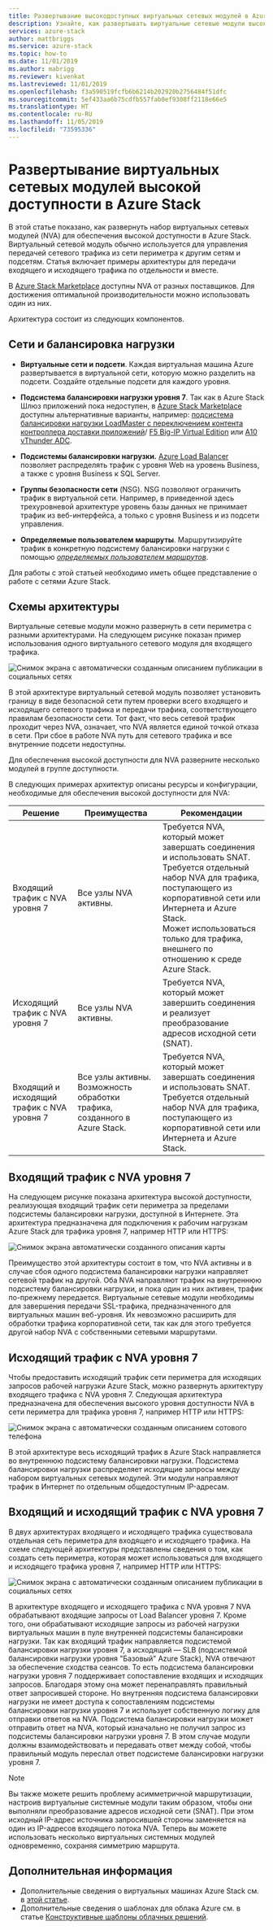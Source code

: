 ```yaml
---
title: Развертывание высокодоступных виртуальных сетевых модулей в Azure Stack | Документация Майкрософт
description: Узнайте, как развертывать виртуальные сетевые модули высокой доступности в Azure Stack.
services: azure-stack
author: mattbriggs
ms.service: azure-stack
ms.topic: how-to
ms.date: 11/01/2019
ms.author: mabrigg
ms.reviewer: kivenkat
ms.lastreviewed: 11/01/2019
ms.openlocfilehash: f3a590519fcfb6b6214b202920b2756484f51dfc
ms.sourcegitcommit: 5ef433aa6b75cdfb557fab0ef9308ff2118e66e5
ms.translationtype: HT
ms.contentlocale: ru-RU
ms.lasthandoff: 11/05/2019
ms.locfileid: "73595336"
---
```

# <a name="deploy-highly-available-network-virtual-appliances-on-azure-stack"></a>Развертывание виртуальных сетевых модулей высокой доступности в Azure Stack

В этой статье показано, как развернуть набор виртуальных сетевых модулей (NVA) для обеспечения высокой доступности в Azure Stack. Виртуальный сетевой модуль обычно используется для управления передачей сетевого трафика из сети периметра к другим сетям и подсетям. Статья включает примеры архитектуры для передачи входящего и исходящего трафика по отдельности и вместе.

В [Azure Stack Marketplace](https://docs.microsoft.com/azure-stack/operator/azure-stack-marketplace-azure-items) доступны NVA от разных поставщиков. Для достижения оптимальной производительности можно использовать один из них.

Архитектура состоит из следующих компонентов.

## <a name="networking-and-load-balancing"></a>Сети и балансировка нагрузки

-   **Виртуальные сети и подсети**. Каждая виртуальная машина Azure развертывается в виртуальной сети, которую можно разделить на подсети. Создайте отдельные подсети для каждого уровня.

-   **Подсистема балансировки нагрузки уровня 7**. Так как в Azure Stack Шлюз приложений пока недоступен, в [Azure Stack Marketplace](https://docs.microsoft.com/azure-stack/operator/azure-stack-marketplace-azure-items) доступны альтернативные варианты, например: [подсистема балансировки нагрузки LoadMaster с переключением контента контроллера доставки приложений](https://azuremarketplace.microsoft.com/marketplace/apps/kemptech.vlm-azure)/ [F5 Big-IP Virtual Edition](https://azuremarketplace.microsoft.com/marketplace/apps/f5-networks.f5-big-ip-best) или [A10 vThunder ADC](https://azuremarketplace.microsoft.com/marketplace/apps/a10networks.vthunder-414-gr1).

-   **Подсистемы балансировки нагрузки.** [Azure Load Balancer](https://docs.microsoft.com/azure/load-balancer/load-balancer-overview) позволяет распределять трафик с уровня Web на уровень Business, а также с уровня Business к SQL Server.

-   **Группы безопасности сети** (NSG). NSG позволяют ограничить трафик в виртуальной сети. Например, в приведенной здесь трехуровневой архитектуре уровень базы данных не принимает трафик из веб-интерфейса, а только с уровня Business и из подсети управления.

-   **Определяемые пользователем маршруты**. Маршрутизируйте трафик в конкретную подсистему балансировки нагрузки с помощью [*определяемых пользователем маршрутов*](https://docs.microsoft.com/azure/virtual-network/virtual-networks-udr-overview/).

Для работы с этой статьей необходимо иметь общее представление о работе с сетями Azure Stack.

## <a name="architecture-diagrams"></a>Схемы архитектуры

Виртуальные сетевые модули можно развернуть в сети периметра с разными архитектурами. На следующем рисунке показан пример использования одного виртуального сетевого модуля для входящего трафика.

![Снимок экрана с автоматически созданным описанием публикации в социальных сетях](./media/iaas-architecture-nva-architecture/image1.png)

В этой архитектуре виртуальный сетевой модуль позволяет установить границу в виде безопасной сети путем проверки всего входящего и исходящего сетевого трафика и передачи трафика, соответствующего правилам безопасности сети. Тот факт, что весь сетевой трафик проходит через NVA, означает, что NVA является единой точкой отказа в сети. При сбое в работе NVA путь для сетевого трафика и все внутренние подсети недоступны.

Для обеспечения высокой доступности для NVA разверните несколько модулей в группе доступности.

В следующих примерах архитектур описаны ресурсы и конфигурации, необходимые для обеспечения высокой доступности для NVA:

| Решение | Преимущества | Рекомендации |
| --- | --- | --- |
| Входящий трафик с NVA уровня 7 | Все узлы NVA активны. | Требуется NVA, который может завершать соединения и использовать SNAT.<br>Требуется отдельный набор NVA для трафика, поступающего из корпоративной сети или Интернета и Azure Stack.<br>Может использоваться только для трафика, внешнего по отношению к среде Azure Stack.  |
| Исходящий трафик с NVA уровня 7 | Все узлы NVA активны. | Требуется NVA, который может завершить соединения и реализует преобразование адресов исходной сети (SNAT). |
| Входящий и исходящий трафик с NVA уровня 7 | Все узлы активны.<br>Возможность обработки трафика, созданного в Azure Stack. | Требуется NVA, который может завершать соединения и использовать SNAT.<br>Требуется отдельный набор NVA для трафика, поступающего из корпоративной сети или Интернета и Azure Stack. |

## <a name="ingress-with-layer-7-nvas"></a>Входящий трафик с NVA уровня 7

На следующем рисунке показана архитектура высокой доступности, реализующая входящий трафик сети периметра за пределами подсистемы балансировки нагрузки, доступной в Интернете. Эта архитектура предназначена для подключения к рабочим нагрузкам Azure Stack для трафика уровня 7, например HTTP или HTTPS:

![Снимок экрана автоматически созданного описания карты](./media/iaas-architecture-nva-architecture/image2.png)

Преимущество этой архитектуры состоит в том, что NVA активны и в случае сбоя одного подсистема балансировки нагрузки направляет сетевой трафик на другой. Оба NVA направляют трафик на внутреннюю подсистему балансировки нагрузки, и пока один из них активен, трафик по-прежнему передается. Виртуальные сетевые модули необходимы для завершения передачи SSL-трафика, предназначенного для виртуальных машин веб-уровня. Их невозможно расширить для обработки трафика корпоративной сети, так как для этого требуется другой набор NVA с собственными сетевыми маршрутами.

## <a name="egress-with-layer-7-nvas"></a>Исходящий трафик с NVA уровня 7

Чтобы предоставить исходящий трафик сети периметра для исходящих запросов рабочей нагрузки Azure Stack, можно развернуть архитектуру входящего трафика с NVA уровня 7. Следующая архитектура предназначена для обеспечения высокого уровня доступности NVA в сети периметра для трафика уровня 7, например HTTP или HTTPS:

![Снимок экрана с автоматически созданным описанием сотового телефона](./media/iaas-architecture-nva-architecture/image3.png)

В этой архитектуре весь исходящий трафик в Azure Stack направляется во внутреннюю подсистему балансировки нагрузки. Подсистема балансировки нагрузки распределяет исходящие запросы между набором виртуальных сетевых модулей. Эти модули направляют трафик в Интернет по отдельным общедоступным IP-адресам.

## <a name="ingress-egress-with-layer-7--nvas"></a>Входящий и исходящий трафик с NVA уровня 7

В двух архитектурах входящего и исходящего трафика существовала отдельная сеть периметра для входящего и исходящего трафика. На схеме следующей архитектуры представлены сведения о том, как создать сеть периметра, которая может использоваться для входящего и исходящего трафика уровня 7, например HTTP или HTTPS:

![Снимок экрана с автоматически созданным описанием публикации в социальных сетях](./media/iaas-architecture-nva-architecture/image4.png)

В архитектуре входящего и исходящего трафика с NVA уровня 7 NVA обрабатывают входящие запросы от Load Balancer уровня 7. Кроме того, они обрабатывают исходящие запросы из рабочей нагрузки виртуальных машин в пуле внутренней подсистемы балансировки нагрузки. Так как входящий трафик направляется подсистемой балансировки нагрузки уровня 7, а исходящий — SLB (подсистемой балансировки нагрузки уровня "Базовый" Azure Stack), NVA отвечают за обеспечение сходства сеансов. То есть подсистема балансировки нагрузки уровня 7 поддерживает сопоставление входящих и исходящих запросов. Благодаря этому она может перенаправлять правильный ответ запросившей стороне. Но внутренняя подсистема балансировки нагрузки не имеет доступа к сопоставлениям подсистемы балансировки нагрузки уровня 7 и использует собственную логику для отправки ответов на NVA. Подсистема балансировки нагрузки может отправить ответ на NVA, который изначально не получил запрос из подсистемы балансировки нагрузки уровня 7. В этом случае модули должны взаимодействовать и передавать ответ между собой, чтобы правильный модуль переслал ответ подсистеме балансировки нагрузки уровня 7.

> [!Note]  
> Вы также можете решить проблему асимметричной маршрутизации, настроив виртуальные системные модули таким образом, чтобы они выполняли преобразование адресов исходной сети (SNAT). При этом исходный IP-адрес источника запросившей стороны заменяется на один из IP-адресов входящего потока NVA. Теперь вы можете использовать несколько виртуальных системных модулей одновременно, сохраняя симметрию маршрута.

## <a name="next-steps"></a>Дополнительная информация

- Дополнительные сведения о виртуальных машинах Azure Stack см. в [этой статье](azure-stack-vm-considerations.md).  
- Дополнительные сведения о шаблонах для облака Azure см. в статье [Конструктивные шаблоны облачных решений](https://docs.microsoft.com/azure/architecture/patterns).
